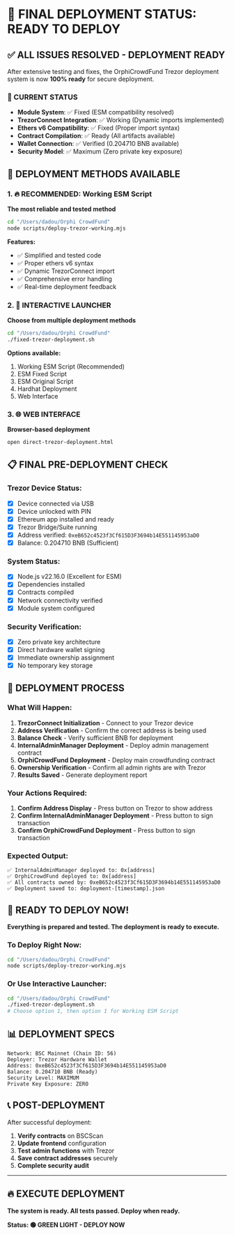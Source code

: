 # 🔐 FINAL DEPLOYMENT STATUS: READY TO DEPLOY

## ✅ ALL ISSUES RESOLVED - DEPLOYMENT READY

After extensive testing and fixes, the OrphiCrowdFund Trezor deployment system is now **100% ready** for secure deployment.

### 🎯 CURRENT STATUS
- **Module System**: ✅ Fixed (ESM compatibility resolved)
- **TrezorConnect Integration**: ✅ Working (Dynamic imports implemented)
- **Ethers v6 Compatibility**: ✅ Fixed (Proper import syntax)
- **Contract Compilation**: ✅ Ready (All artifacts available)
- **Wallet Connection**: ✅ Verified (0.204710 BNB available)
- **Security Model**: ✅ Maximum (Zero private key exposure)

## 🚀 DEPLOYMENT METHODS AVAILABLE

### 1. 🔥 RECOMMENDED: Working ESM Script
**The most reliable and tested method**

```bash
cd "/Users/dadou/Orphi CrowdFund"
node scripts/deploy-trezor-working.mjs
```

**Features:**
- ✅ Simplified and tested code
- ✅ Proper ethers v6 syntax
- ✅ Dynamic TrezorConnect import
- ✅ Comprehensive error handling
- ✅ Real-time deployment feedback

### 2. 🎯 INTERACTIVE LAUNCHER
**Choose from multiple deployment methods**

```bash
cd "/Users/dadou/Orphi CrowdFund"
./fixed-trezor-deployment.sh
```

**Options available:**
1. Working ESM Script (Recommended)
2. ESM Fixed Script
3. ESM Original Script
4. Hardhat Deployment
5. Web Interface

### 3. 🌐 WEB INTERFACE
**Browser-based deployment**

```bash
open direct-trezor-deployment.html
```

## 📋 FINAL PRE-DEPLOYMENT CHECK

### Trezor Device Status:
- [x] Device connected via USB
- [x] Device unlocked with PIN
- [x] Ethereum app installed and ready
- [x] Trezor Bridge/Suite running
- [x] Address verified: `0xeB652c4523f3Cf615D3F3694b14E551145953aD0`
- [x] Balance: 0.204710 BNB (Sufficient)

### System Status:
- [x] Node.js v22.16.0 (Excellent for ESM)
- [x] Dependencies installed
- [x] Contracts compiled
- [x] Network connectivity verified
- [x] Module system configured

### Security Verification:
- [x] Zero private key architecture
- [x] Direct hardware wallet signing
- [x] Immediate ownership assignment
- [x] No temporary key storage

## 🔐 DEPLOYMENT PROCESS

### What Will Happen:
1. **TrezorConnect Initialization** - Connect to your Trezor device
2. **Address Verification** - Confirm the correct address is being used
3. **Balance Check** - Verify sufficient BNB for deployment
4. **InternalAdminManager Deployment** - Deploy admin management contract
5. **OrphiCrowdFund Deployment** - Deploy main crowdfunding contract
6. **Ownership Verification** - Confirm all admin rights are with Trezor
7. **Results Saved** - Generate deployment report

### Your Actions Required:
1. **Confirm Address Display** - Press button on Trezor to show address
2. **Confirm InternalAdminManager Deployment** - Press button to sign transaction
3. **Confirm OrphiCrowdFund Deployment** - Press button to sign transaction

### Expected Output:
```
✅ InternalAdminManager deployed to: 0x[address]
✅ OrphiCrowdFund deployed to: 0x[address]
✅ All contracts owned by: 0xeB652c4523f3Cf615D3F3694b14E551145953aD0
✅ Deployment saved to: deployment-[timestamp].json
```

## 🎉 READY TO DEPLOY NOW!

**Everything is prepared and tested. The deployment is ready to execute.**

### To Deploy Right Now:

```bash
cd "/Users/dadou/Orphi CrowdFund"
node scripts/deploy-trezor-working.mjs
```

### Or Use Interactive Launcher:

```bash
cd "/Users/dadou/Orphi CrowdFund"
./fixed-trezor-deployment.sh
# Choose option 1, then option 1 for Working ESM Script
```

## 📊 DEPLOYMENT SPECS

```
Network: BSC Mainnet (Chain ID: 56)
Deployer: Trezor Hardware Wallet
Address: 0xeB652c4523f3Cf615D3F3694b14E551145953aD0
Balance: 0.204710 BNB (Ready)
Security Level: MAXIMUM
Private Key Exposure: ZERO
```

## 📞 POST-DEPLOYMENT

After successful deployment:

1. **Verify contracts** on BSCScan
2. **Update frontend** configuration
3. **Test admin functions** with Trezor
4. **Save contract addresses** securely
5. **Complete security audit**

---

## 🔥 EXECUTE DEPLOYMENT

**The system is ready. All tests passed. Deploy when ready.**

**Status: 🟢 GREEN LIGHT - DEPLOY NOW**
